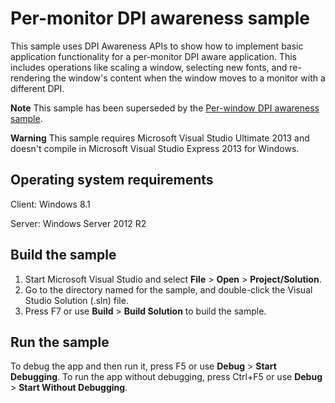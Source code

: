 # Per-monitor DPI awareness sample

This sample uses DPI Awareness APIs to show how to implement basic application functionality for a per-monitor DPI aware application. This includes operations like scaling a window, selecting new fonts, and re-rendering the window's content when the window moves to a monitor with a different DPI.

**Note** This sample has been superseded by the
[Per-window DPI awareness sample](../DPIAwarenessPerWindow).

**Warning** This sample requires Microsoft Visual Studio Ultimate 2013 and doesn't compile in Microsoft Visual Studio Express 2013 for Windows.

Operating system requirements
-----------------------------

Client: Windows 8.1

Server: Windows Server 2012 R2

Build the sample
----------------

1.  Start Microsoft Visual Studio and select **File** \> **Open** \> **Project/Solution**.
2.  Go to the directory named for the sample, and double-click the Visual Studio Solution (.sln) file.
3.  Press F7 or use **Build** \> **Build Solution** to build the sample.

Run the sample
--------------

To debug the app and then run it, press F5 or use **Debug** \> **Start Debugging**. To run the app without debugging, press Ctrl+F5 or use **Debug** \> **Start Without Debugging**.

